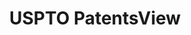 ---
bigquery: https://console.cloud.google.com/bigquery?p=patents-public-data&d=patentsview&page=dataset
citation: Attribution should be given to PatentsView for use, distribution, or derivative
  works.
code: https://github.com/CSSIP-AIR/PatentsView-Code-Snippets/
contributors: USPTO
cost: None
description: 'PatentsView includes US patent data including raw data (summaries, applications,
  pregrant applications), disambugations of inventors and assignees, and inventor
  gender estimates.  Also foreign priority data, # of figures and sheets, and government
  interest statements.'
documentation: https://patentsview.org/query/builder-faqs
last_edit: 04/07/2022, 04:34:09
location: https://patentsview.org/
maintained_by: USPTO
record_creation_timestamp: 12/2/2020 17:20:46
schema_fields:
- subsection_id
- name_first
- rule_47
- num_sheets
- disamb_assignee_id_20200331
- male_flag
- organization_id
- lawyer_id
- symbol_position
- subclass
- disamb_inventor_id_20200630
- disamb_inventor_id_20170307
- term_disclaimer
- doctype
- disamb_inventor_id_20190820
- sector_title
- rawlocation_id
- gi_statement
- name
- fname
- filename
- disamb_inventor_id_20171226
- citation_id
- designation
- text
- rel_id
- category_id
- latitude
- publication_number
- state
- action_date
- term_grant
- location_id
- status
- ipc_version_indicator
- disamb_inventor_id_20180528
- disamb_inventor_id_20171003
- applicant_type
- county_fips
- rawassignee_id
- disamb_inventor_id_20191008
- assignee_id
- disamb_inventor_id_20200929
- disamb_inventor_id_20201229
- id
- mainclass_id
- f102_date
- sequence
- classification_value
- lname
- num
- number
- application_id
- main_group
- level_three
- subcategory_id
- disamb_inventor_id_20200331
- attribution_status
- city
- section
- date
- classification_status
- disamb_assignee_id_20190312
- title
- organization
- _371_date
- county
- disamb_inventor_id_20191231
- disamb_assignee_id_20200929
- field_id
- disamb_inventor_id_20170808
- disamb_assignee_id_20191231
- f371_date
- group
- kind
- dependent
- latin_name
- classification_data_source
- num_claims
- reldocno
- doc_type
- disamb_assignee_id_20181127
- term_extension
- exemplary
- level_two
- name_last
- disamb_assignee_id_20191008
- abstract
- role
- type
- subgroup
- disamb_assignee_id_20190820
- subgroup_id
- level_one
- classification_level
- series_code
- uuid
- subclass_id
- variety
- disamb_inventor_id_20190312
- male
- group_id
- patent_id
- inventor_id
- num_figures
- category
- length
- disclaimer_date
- rawinventor_id
- section_id
- disamb_inventor_id_20181127
- deceased
- longitude
- latlong
- state_fips
- country_transformed
- disamb_assignee_id_20200630
- withdrawn
- relkind
- _102_date
- ipc_class
- field_title
- lapse_of_patent
- country
- contract_award_number
shortname: patentsview
tags:
- disambiguation
- United States
- gender
terms_of_use: Creative Commons Attribution 4.0 International License.
timeframe: 1963-1999
title: USPTO PatentsView
uuid: cf1780b1-e265-4e49-8d1d-83b9cfe0fd9a
---